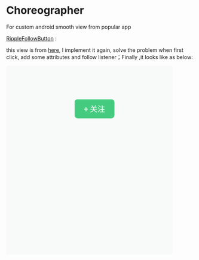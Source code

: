 # Choreographer

For custom android smooth view from popular app

[RippleFollowButton][1] :

this view is from [here][1], I implement it again, solve the problem when first click, add some attributes and follow listener；Finally ,it looks like as below:

![](img/RippleFollowButton.gif)



[1]:https://www.zhihu.com/question/41586221
